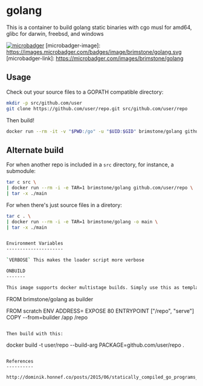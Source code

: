 golang
======

This is a container to build golang static binaries with cgo musl for amd64, glibc for darwin, freebsd, and windows

[![microbadger](microbadger-image)](microbadger-link "Get your own image badge on microbadger.com")
[microbadger-image]: https://images.microbadger.com/badges/image/brimstone/golang.svg
[microbadger-link]: https://microbadger.com/images/brimstone/golang


Usage
-----

Check out your source files to a GOPATH compatible directory:

```bash
mkdir -p src/github.com/user
git clone https://github.com/user/repo.git src/github.com/user/repo
```

Then build!

```bash
docker run --rm -it -v "$PWD:/go" -u "$UID:$GID" brimstone/golang github.com/user/repo
```

Alternate build
---------------

For when another repo is included in a `src` directory, for instance, a submodule:
```bash
tar c src \
| docker run --rm -i -e TAR=1 brimstone/golang github.com/user/repo \
| tar -x ./main
```

For when there's just source files in a diretory:
```bash
tar c . \
| docker run --rm -i -e TAR=1 brimstone/golang -o main \
| tar -x ./main


Environment Variables
---------------------

`VERBOSE` This makes the loader script more verbose

ONBUILD
-------

This image supports docker multistage builds. Simply use this as template for your Dockerfile:
```
FROM brimstone/golang as builder

FROM scratch
ENV ADDRESS=
EXPOSE 80
ENTRYPOINT ["/repo", "serve"]
COPY --from=builder /app /repo
```

Then build with this:
```
docker build -t user/repo --build-arg PACKAGE=github.com/user/repo .
```

References
----------

http://dominik.honnef.co/posts/2015/06/statically_compiled_go_programs__always__even_with_cgo__using_musl/

